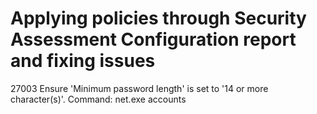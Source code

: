 # Applying policies through Security Assessment Configuration report and fixing issues

27003 Ensure 'Minimum password length' is set to '14 or more character(s)'. Command: net.exe accounts

